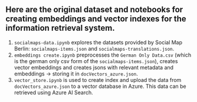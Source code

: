 ## Here are the original dataset and notebooks for creating embeddings and vector indexes for the information retrieval system. 

1. `socialmaps-data.ipynb` explores the datasets provided by Social Map Berlin: `socialmaps-items.json` and `socialmaps-translations.json`.
2. `embeddings create.ipynb` preprocesses the `German Only Data.csv` (which is the german only csv form of the `socialmaps-items.json`), creates vector embeddings and creates jsons with relevant metadata and embeddings -> storing it in `docVectors_azure.json`.
3. `vector_store.ipynb` is used to create index and upload the data from `docVectors_azure.json` to a vector database in Azure. This data can be retrieved using Azure AI Search. 
